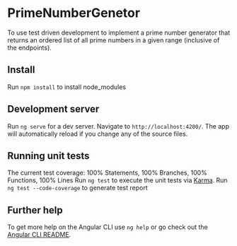 # PrimeNumberGenetor

To use test driven development to implement a prime number generator that
returns an ordered list of all prime numbers in a given range (inclusive of the endpoints).

## Install

Run `npm install` to install node_modules

## Development server

Run `ng serve` for a dev server. Navigate to `http://localhost:4200/`. The app will automatically reload if you change any of the source files.

## Running unit tests
The current test coverage: 100% Statements, 100% Branches, 100% Functions, 100% Lines
Run `ng test` to execute the unit tests via [Karma](https://karma-runner.github.io).
Run ` ng test --code-coverage` to generate test report

 

## Further help

To get more help on the Angular CLI use `ng help` or go check out the [Angular CLI README](https://github.com/angular/angular-cli/blob/master/README.md).

